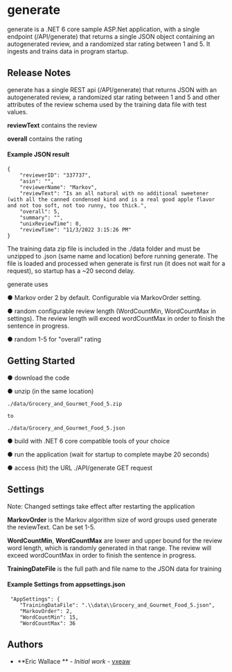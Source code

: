 # generate

generate is a .NET 6 core sample ASP.Net application, with a single endpoint (/API/generate) that returns a single JSON object containing an autogenerated review, and a randomized star rating between 1 and 5. It ingests and trains data in program startup.


## Release Notes

generate has a single REST api (/API/generate) that returns JSON with an autogenerated review, a randomized star rating between 1 and 5 and other attributes of the review schema used by the training data file with test values.

**reviewText** contains the review

**overall** contains the rating

#### Example JSON result

```
{
    "reviewerID": "337737",
    "asin": "",
    "reviewerName": "Markov",
    "reviewText": "Is an all natural with no additional sweetener (with all the canned condensed kind and is a real good apple flavor and not too soft, not too runny, too thick.",
    "overall": 5,
    "summary": "",
    "unixReviewTime": 0,
    "reviewTime": "11/3/2022 3:15:26 PM"
}
```

The training data zip file is included in the ./data folder and must be unzipped to .json (same name and location) before running generate. The file is loaded and processed when generate is first run (it does not wait for a request), so startup has a ~20 second delay.


generate uses

● Markov order 2 by default. Configurable via MarkovOrder setting.

● random configurable review length (WordCountMin, WordCountMax in settings).  The review length will exceed wordCountMax in order to finish the sentence in progress.

● random 1-5 for "overall" rating

## Getting Started

● download the code

● unzip (in the same location)
    
    ./data/Grocery_and_Gourmet_Food_5.zip 

    to 
    
    ./data/Grocery_and_Gourmet_Food_5.json

● build with .NET 6 core compatible tools of your choice

● run the application (wait for startup to complete maybe 20 seconds)

● access (hit) the URL ./API/generate GET request

## Settings
Note: Changed settings take effect after restarting the application

**MarkovOrder** is the Markov algorithm size of word groups used generate the reviewText. Can be set 1-5.

**WordCountMin**, **WordCountMax** are lower and upper bound for the review word length, which is randomly generated in that range. The review will exceed wordCountMax in order to finish the sentence in progress. 

**TrainingDateFile** is the full path and file name to the JSON data for training

#### Example Settings from appsettings.json
```
 "AppSettings": {
    "TrainingDataFile": ".\\data\\Grocery_and_Gourmet_Food_5.json",
    "MarkovOrder": 2,
    "WordCountMin": 15,
    "WordCountMax": 36
```
## Authors

* **Eric Wallace ** - *Initial work* - [vxeaw](https://github.com/vxeaw)